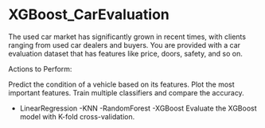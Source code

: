 # XGBoost_CarEvaluation

The used car market has significantly grown in recent times, with clients ranging from used car dealers and buyers. You are provided with a car evaluation dataset that has features like price, doors, safety, and so on.


Actions to Perform:

Predict the condition of a vehicle based on its features.
Plot the most important features.
Train multiple classifiers and compare the accuracy.
 - LinearRegression
 -KNN
 -RandomForest
 -XGBoost
Evaluate the XGBoost model with K-fold cross-validation.
